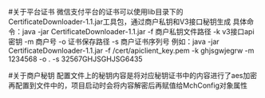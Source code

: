 #关于平台证书
微信支付平台的证书可以使用lib目录下的CertificateDownloader-1.1.jar工具包，通过商户私钥和V3接口秘钥生成
具体命令：java -jar CertificateDownloader-1.1.jar -f 商户私钥文件路径 -k v3接口api密钥 -m 商户号 -o 证书保存路径 -s 商户证书序列号
例如：java -jar CertificateDownloader-1.1.jar -f /cert/apiclient_key.pem -k ghjsgwjegrw -m 1234568 -o . -s 32567GHJSGHJSG6435

#关于商户秘钥
配置文件上的秘钥内容是将对应秘钥证书中的内容进行了aes加密再配置到文件中的，项目启动时会将内容解密后再赋值给MchConfig对象属性

